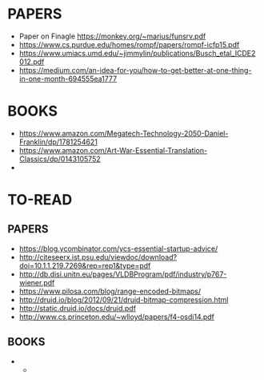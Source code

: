 # PAPERS
* Paper on Finagle https://monkey.org/~marius/funsrv.pdf
* https://www.cs.purdue.edu/homes/rompf/papers/rompf-icfp15.pdf
* https://www.umiacs.umd.edu/~jimmylin/publications/Busch_etal_ICDE2012.pdf
* https://medium.com/an-idea-for-you/how-to-get-better-at-one-thing-in-one-month-694555ea1777

# BOOKS
* https://www.amazon.com/Megatech-Technology-2050-Daniel-Franklin/dp/1781254621
* https://www.amazon.com/Art-War-Essential-Translation-Classics/dp/0143105752
* 

# TO-READ
## PAPERS
* https://blog.ycombinator.com/ycs-essential-startup-advice/
* http://citeseerx.ist.psu.edu/viewdoc/download?doi=10.1.1.219.7269&rep=rep1&type=pdf
* http://db.disi.unitn.eu/pages/VLDBProgram/pdf/industry/p767-wiener.pdf
* https://www.pilosa.com/blog/range-encoded-bitmaps/
* http://druid.io/blog/2012/09/21/druid-bitmap-compression.html
* http://static.druid.io/docs/druid.pdf
* http://www.cs.princeton.edu/~wlloyd/papers/f4-osdi14.pdf


## BOOKS
* -
